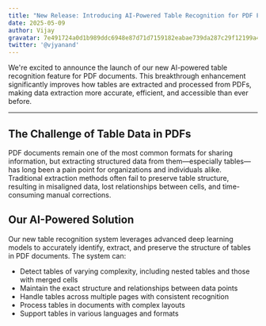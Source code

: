 ```yaml
---
title: "New Release: Introducing AI-Powered Table Recognition for PDF Files"
date: 2025-05-09
author: Vijay
gravatar: 7e491724a0d1b989ddc6948e87d71d7159182eabae739da287c29f12199a4d14
twitter: '@vjyanand'
---
```

We're excited to announce the launch of our new AI-powered table recognition feature for PDF documents. This breakthrough enhancement significantly improves how tables are extracted and processed from PDFs, making data extraction more accurate, efficient, and accessible than ever before.

---
## The Challenge of Table Data in PDFs

PDF documents remain one of the most common formats for sharing information, but extracting structured data from them—especially tables—has long been a pain point for organizations and individuals alike. Traditional extraction methods often fail to preserve table structure, resulting in misaligned data, lost relationships between cells, and time-consuming manual corrections.

## Our AI-Powered Solution

Our new table recognition system leverages advanced deep learning models to accurately identify, extract, and preserve the structure of tables in PDF documents. The system can:

- Detect tables of varying complexity, including nested tables and those with merged cells
- Maintain the exact structure and relationships between data points
- Handle tables across multiple pages with consistent recognition
- Process tables in documents with complex layouts
- Support tables in various languages and formats
